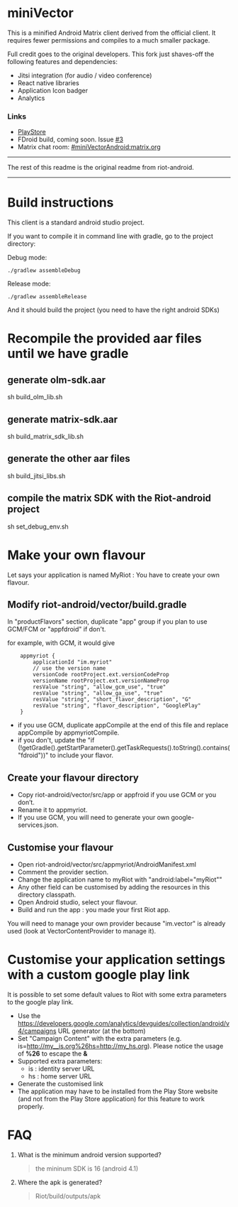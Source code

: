 miniVector
=========

 This is a minified Android Matrix client derived from the official client. It
 requires fewer permissions and compiles to a much smaller package.

 Full credit goes to the original developers. This fork just shaves-off the following features and dependencies:
   * Jitsi integration (for audio / video conference)
   * React native libraries
   * Application Icon badger
   * Analytics

 
### Links

* [PlayStore](https://play.google.com/store/apps/details?id=com.lavadip.miniVector)
* FDroid build, coming soon. Issue [#3](https://github.com/LiMium/mini-vector-android/issues/3)
* Matrix chat room: [#miniVectorAndroid:matrix.org](https://matrix.to/#/#miniVectorAndroid:matrix.org)

-----

 The rest of this readme is the original readme from riot-android.

-----

Build instructions
==================

This client is a standard android studio project.

If you want to compile it in command line with gradle, go to the project directory:

Debug mode:

`./gradlew assembleDebug`

Release mode:

`./gradlew assembleRelease`

And it should build the project (you need to have the right android SDKs)

Recompile the provided aar files until we have gradle 
======================================================

generate olm-sdk.aar
--------------------

sh build_olm_lib.sh
	
generate matrix-sdk.aar
----------------------

sh build_matrix_sdk_lib.sh
   
generate the other aar files
----------------------

sh build_jitsi_libs.sh
   
compile the matrix SDK with the Riot-android project
----------------------

sh set_debug_env.sh

Make your own flavour
=====================

Let says your application is named MyRiot : You have to create your own flavour.

Modify riot-android/vector/build.gradle
---------------------------------------

In "productFlavors" section, duplicate "app" group if you plan to use GCM/FCM or "appfdroid" if don't.

for example, with GCM, it would give

```
    appmyriot {
        applicationId "im.myriot"
        // use the version name
        versionCode rootProject.ext.versionCodeProp
        versionName rootProject.ext.versionNameProp
        resValue "string", "allow_gcm_use", "true"
        resValue "string", "allow_ga_use", "true"
        resValue "string", "short_flavor_description", "G"
        resValue "string", "flavor_description", "GooglePlay"
    }
```

- if you use GCM, duplicate appCompile at the end of this file and replace appCompile by appmyriotCompile.
- if you don't, update the "if (!getGradle().getStartParameter().getTaskRequests().toString().contains("fdroid"))" to include your flavor.

Create your flavour directory
-----------------------------

- Copy riot-android/vector/src/app or appfroid if you use GCM or you don’t.
- Rename it to appmyriot.
- If you use GCM, you will need to generate your own google-services.json.

Customise your flavour
----------------------

- Open riot-android/vector/src/appmyriot/AndroidManifest.xml
- Comment the provider section.
- Change the application name to myRiot with "android:label="myRiot""
- Any other field can be customised by adding the resources in this directory classpath.
- Open Android studio, select your flavour.
- Build and run the app : you made your first Riot app.

You will need to manage your own provider because "im.vector" is already used (look at VectorContentProvider to manage it).

Customise your application settings with a custom google play link
===================================================================

It is possible to set some default values to Riot with some extra parameters to the google play link.

- Use the https://developers.google.com/analytics/devguides/collection/android/v4/campaigns URL generator (at the bottom)
- Set "Campaign Content" with the extra parameters (e.g. is=http://my__is.org%26hs=http://my_hs.org). Please notice the usage of **%26** to escape the **&**
- Supported extra parameters:
   - is : identity server URL
   - hs : home server URL
- Generate the customised link
- The application may have to be installed from the Play Store website (and not from the Play Store application) for this feature to work properly.

FAQ
===

1. What is the minimum android version supported?

    > the mininum SDK is 16 (android 4.1)

2. Where the apk is generated?

	> Riot/build/outputs/apk
